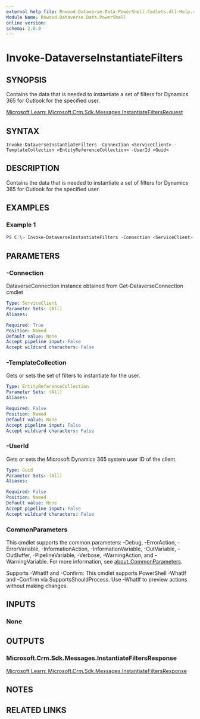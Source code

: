 ```yaml
---
external help file: Rnwood.Dataverse.Data.PowerShell.Cmdlets.dll-Help.xml
Module Name: Rnwood.Dataverse.Data.PowerShell
online version:
schema: 2.0.0
---
```


# Invoke-DataverseInstantiateFilters

## SYNOPSIS
Contains the data that is needed to instantiate a set of filters for Dynamics 365 for Outlook for the specified user.

[Microsoft Learn: Microsoft.Crm.Sdk.Messages.InstantiateFiltersRequest](https://learn.microsoft.com/dotnet/api/Microsoft.Crm.Sdk.Messages.InstantiateFiltersRequest)

## SYNTAX

```
Invoke-DataverseInstantiateFilters -Connection <ServiceClient> -TemplateCollection <EntityReferenceCollection> -UserId <Guid>
```

## DESCRIPTION
Contains the data that is needed to instantiate a set of filters for Dynamics 365 for Outlook for the specified user.

## EXAMPLES

### Example 1
```powershell
PS C:\> Invoke-DataverseInstantiateFilters -Connection <ServiceClient> -TemplateCollection <EntityReferenceCollection> -UserId <Guid>
```

## PARAMETERS

### -Connection
DataverseConnection instance obtained from Get-DataverseConnection cmdlet

```yaml
Type: ServiceClient
Parameter Sets: (All)
Aliases:

Required: True
Position: Named
Default value: None
Accept pipeline input: False
Accept wildcard characters: False
```

### -TemplateCollection
Gets or sets the set of filters to instantiate for the user.

```yaml
Type: EntityReferenceCollection
Parameter Sets: (All)
Aliases:

Required: False
Position: Named
Default value: None
Accept pipeline input: False
Accept wildcard characters: False
```

### -UserId
Gets or sets the Microsoft Dynamics 365 system user ID of the client.

```yaml
Type: Guid
Parameter Sets: (All)
Aliases:

Required: False
Position: Named
Default value: None
Accept pipeline input: False
Accept wildcard characters: False
```

### CommonParameters
This cmdlet supports the common parameters: -Debug, -ErrorAction, -ErrorVariable, -InformationAction, -InformationVariable, -OutVariable, -OutBuffer, -PipelineVariable, -Verbose, -WarningAction, and -WarningVariable. For more information, see [about_CommonParameters](http://go.microsoft.com/fwlink/?LinkID=113216).

Supports -WhatIf and -Confirm: This cmdlet supports PowerShell -WhatIf and -Confirm via SupportsShouldProcess. Use -WhatIf to preview actions without making changes.

## INPUTS

### None
## OUTPUTS

### Microsoft.Crm.Sdk.Messages.InstantiateFiltersResponse
[Microsoft Learn: Microsoft.Crm.Sdk.Messages.InstantiateFiltersResponse](https://learn.microsoft.com/dotnet/api/Microsoft.Crm.Sdk.Messages.InstantiateFiltersResponse)
## NOTES

## RELATED LINKS
